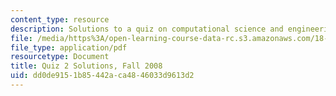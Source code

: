 ```yaml
---
content_type: resource
description: Solutions to a quiz on computational science and engineering.
file: /media/https%3A/open-learning-course-data-rc.s3.amazonaws.com/18-085-computational-science-and-engineering-i-fall-2008/dd0de9151b85442aca4846033d9613d2_fall08qz2sol12.pdf
file_type: application/pdf
resourcetype: Document
title: Quiz 2 Solutions, Fall 2008
uid: dd0de915-1b85-442a-ca48-46033d9613d2
---
```


